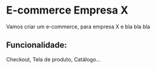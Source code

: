 # E-commerce Empresa X

Vamos criar um e-commerce, para empresa X e bla bla bla

## Funcionalidade:

Checkout, Tela de produto, Catálogo...